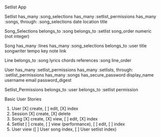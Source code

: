 Setlist App

Setlist
  has_many :song_selections
  has_many :setlist_permissions
  has_many :songs, through: :song_selections
  date
  location
  title

Song_Selections
  belongs_to :song
  belongs_to :setlist
  song_order numeric (not integer)

Song
  has_many :lines
  has_many :song_selections
  belongs_to :user
  title
  songwriter
  tempo
  key
  note
  link

Line
  belongs_to :song
  lyrics
  chords
  references :song
  line_order

User
  has_many :setlist_permissions
  has_many :setlists, through: :setlist_permissions
  has_many :songs
  has_secure_password
  display_name
  username
  email
  password_digest

Setlist_Permissions
  belongs_to :user
  belongs_to :setlist
  permission



Basic User Stories

1. User 
    [X] create, 
    [ ] edit, 
    [X] index
2. Session 
    [X] create,
    [X] delete
3. Song 
    [X] create, 
    [X] view, 
    [ ] edit,
    [X] index
4. Setlist 
    [ ] create, 
    [ ] view (performance),
    [ ] edit,
    [ ] index
5. User view ([ ] User song index, [ ] User setlist index)